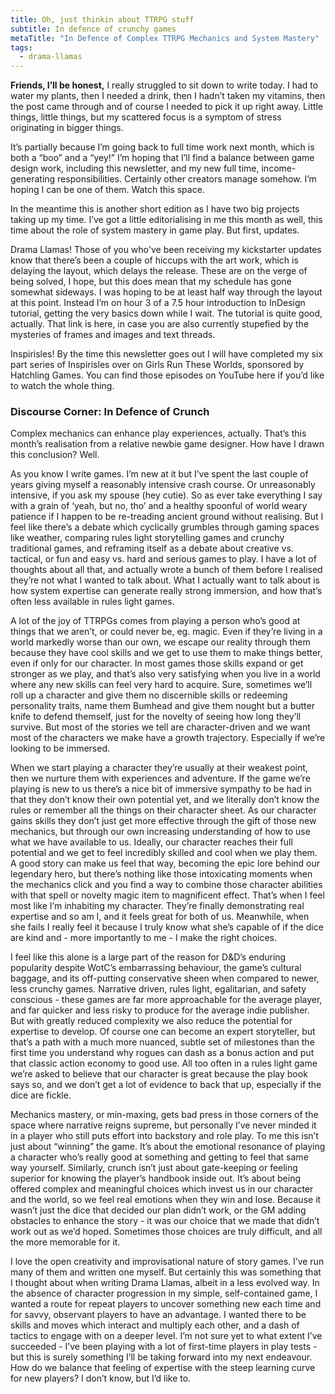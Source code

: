 ```yaml
---
title: Oh, just thinkin about TTRPG stuff
subtitle: In defence of crunchy games
metaTitle: "In Defence of Complex TTRPG Mechanics and System Mastery"
tags:
  - drama-llamas
---
```


<p>
    <b>Friends, I’ll be honest,</b> I really struggled to sit down to write today. I had to water my plants, then I needed a drink, then I hadn’t taken my vitamins, then the post came through and of course I needed to pick it up right away. Little things, little things, but my scattered focus is a symptom of stress originating in bigger things.
</p><p>
    It’s partially because I’m going back to full time work next month, which is both a “boo” and a “yey!” I’m hoping that I’ll find a balance between game design work, including this newsletter, and my new full time, income-generating responsibilities. Certainly other creators manage somehow. I’m hoping I can be one of them. Watch this space.
</p><p>
    In the meantime this is another short edition as I have two big projects taking up my time. I’ve got a little editorialising in me this month as well, this time about the role of system mastery in game play. But first, updates.
</p><p>
    Drama Llamas! Those of you who've been receiving my kickstarter updates know that there’s been a couple of hiccups with the art work, which is delaying the layout, which delays the release. These are on the verge of being solved, I hope, but this does mean that my schedule has gone somewhat sideways. I was hoping to be at least half way through the layout at this point. Instead I’m on hour 3 of a 7.5 hour introduction to InDesign tutorial, getting the very basics down while I wait. The tutorial is quite good, actually. That link is here, in case you are also currently stupefied by the mysteries of frames and images and text threads.
</p><p>
    Inspirisles! By the time this newsletter goes out I will have completed my six part series of Inspirisles over on Girls Run These Worlds, sponsored by Hatchling Games. You can find those episodes on YouTube here if you’d like to watch the whole thing.
</p>
<h3>Discourse Corner: In Defence of Crunch</h3>
<p>
    Complex mechanics can enhance play experiences, actually. That’s this month’s realisation from a relative newbie game designer. How have I drawn this conclusion? Well.
</p><p>
    As you know I write games. I’m new at it but I’ve spent the last couple of years giving myself a reasonably intensive crash course. Or unreasonably intensive, if you ask my spouse (hey cutie). So as ever take everything I say with a grain of ‘yeah, but no, tho’ and a healthy spoonful of world weary patience if I happen to be re-treading ancient ground without realising. But I feel like there’s a debate which cyclically grumbles through gaming spaces like weather, comparing rules light storytelling games and crunchy traditional games, and reframing itself as a debate about creative vs. tactical, or fun and easy vs. hard and serious games to play. I have a lot of thoughts about all that, and actually wrote a bunch of them before I realised they’re not what I wanted to talk about. What I actually want to talk about is how system expertise can generate really strong immersion, and how that’s often less available in rules light games.
</p><p>
    A lot of the joy of TTRPGs comes from playing a person who’s good at things that we aren’t, or could never be, eg. magic. Even if they’re living in a world markedly worse than our own, we escape our reality through them because they have cool skills and we get to use them to make things better, even if only for our character. In most games those skills expand or get stronger as we play, and that’s also very satisfying when you live in a world where any new skills can feel very hard to acquire. Sure, sometimes we’ll roll up a character and give them no discernible skills or redeeming personality traits, name them Bumhead and give them nought but a butter knife to defend themself, just for the novelty of seeing how long they’ll survive. But most of the stories we tell are character-driven and we want most of the characters we make have a growth trajectory. Especially if we’re looking to be immersed.
</p><p>
    When we start playing a character they’re usually at their weakest point, then we nurture them with experiences and adventure. If the game we’re playing is new to us there’s a nice bit of immersive sympathy to be had in that they don’t know their own potential yet, and we literally don’t know the rules or remember all the things on their character sheet. As our character gains skills they don’t just get more effective through the gift of those new mechanics, but through our own increasing understanding of how to use what we have available to us. Ideally, our character reaches their full potential and we get to feel incredibly skilled and cool when we play them. A good story can make us feel that way, becoming the epic lore behind our legendary hero, but there’s nothing like those intoxicating moments when the mechanics click and you find a way to combine those character abilities with that spell or novelty magic item to magnificent effect. That’s when I feel most like I’m inhabiting my character. They’re finally demonstrating real expertise and so am I, and it feels great for both of us. Meanwhile, when she fails I really feel it because I truly know what she’s capable of if the dice are kind and - more importantly to me - I make the right choices.
</p><p>
    I feel like this alone is a large part of the reason for D&D’s enduring popularity despite WotC’s embarrassing behaviour, the game’s cultural baggage, and its off-putting conservative sheen when compared to newer, less crunchy games. Narrative driven, rules light, egalitarian, and safety conscious - these games are far more approachable for the average player, and far quicker and less risky to produce for the average indie publisher. But with greatly reduced complexity we also reduce the potential for expertise to develop. Of course one can become an expert storyteller, but that’s a path with a much more nuanced, subtle set of milestones than the first time you understand why rogues can dash as a bonus action and put that classic action economy to good use. All too often in a rules light game we’re asked to believe that our character is great because the play book says so, and we don’t get a lot of evidence to back that up, especially if the dice are fickle.
</p><p>
    Mechanics mastery, or min-maxing, gets bad press in those corners of the space where narrative reigns supreme, but personally I’ve never minded it in a player who still puts effort into backstory and role play. To me this isn’t just about “winning” the game. It’s about the emotional resonance of playing a character who’s really good at something and getting to feel that same way yourself. Similarly, crunch isn’t just about gate-keeping or feeling superior for knowing the player’s handbook inside out. It’s about being offered complex and meaningful choices which invest us in our character and the world, so we feel real emotions when they win and lose. Because it wasn’t just the dice that decided our plan didn’t work, or the GM adding obstacles to enhance the story - it was our choice that we made that didn’t work out as we’d hoped. Sometimes those choices are truly difficult, and all the more memorable for it.
</p><p>
    I love the open creativity and improvisational nature of story games. I’ve run many of them and written one myself. But certainly this was something that I thought about when writing Drama Llamas, albeit in a less evolved way. In the absence of character progression in my simple, self-contained game, I wanted a route for repeat players to uncover something new each time and for savvy, observant players to have an advantage. I wanted there to be skills and moves which interact and multiply each other, and a dash of tactics to engage with on a deeper level. I’m not sure yet to what extent I’ve succeeded - I’ve been playing with a lot of first-time players in play tests - but this is surely something I’ll be taking forward into my next endeavour. How do we balance that feeling of expertise with the steep learning curve for new players? I don’t know, but I’d like to.
</p>
